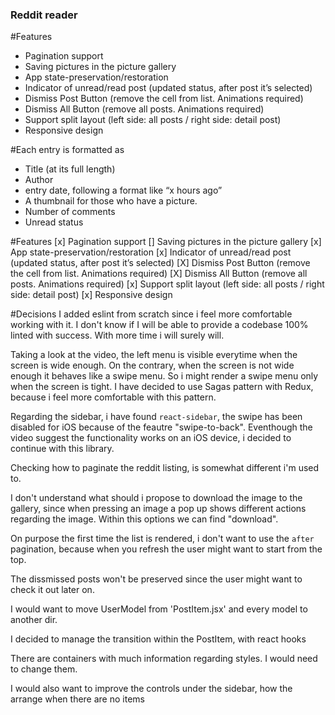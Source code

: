### Reddit reader


#Features
- Pagination support
- Saving pictures in the picture gallery
- App state-preservation/restoration
- Indicator of unread/read post (updated status, after post it’s selected)
- Dismiss Post Button (remove the cell from list. Animations required)
- Dismiss All Button (remove all posts. Animations required)
- Support split layout (left side: all posts / right side: detail post)
- Responsive design

#Each entry is formatted as
- Title (at its full length)
- Author
- entry date, following a format like “x hours ago” 
- A thumbnail for those who have a picture.
- Number of comments
- Unread status

#Features
[x] Pagination support
[] Saving pictures in the picture gallery
[x] App state-preservation/restoration
[x] Indicator of unread/read post (updated status, after post it’s selected)
[X] Dismiss Post Button (remove the cell from list. Animations required)
[X] Dismiss All Button (remove all posts. Animations required)
[x] Support split layout (left side: all posts / right side: detail post)
[x] Responsive design

#Decisions
I added eslint from scratch since i feel more comfortable working with it. I don't know if I will be able to provide a codebase 100% linted with success. With more time i will surely will.

Taking a look at the video, the left menu is visible everytime when the screen is wide enough. On the contrary, when the screen is not wide enough it behaves like a swipe menu. So i might render a swipe menu only when the screen is tight.
I have decided to use Sagas pattern with Redux, because i feel more comfortable with this pattern.

Regarding the sidebar, i have found `react-sidebar`, the swipe has been disabled for iOS because of the feautre "swipe-to-back". Eventhough the video suggest the functionality works on an iOS device, i decided to continue with this library.

Checking how to paginate the reddit listing, is somewhat different i'm used to.

I don't understand what should i propose to download the image to the gallery, since when pressing an image a pop up shows different actions regarding the image. Within this options we can find "download".

On purpose the first time the list is rendered, i don't want to use the `after` pagination, because when you refresh the user might want to start from the top.

The dissmissed posts won't be preserved since the user might want to check it out later on.

I would want to move UserModel from 'PostItem.jsx' and every model to another dir.

I decided to manage the transition within the PostItem, with react hooks

There are containers with much information regarding styles. I would need to change them.

I would also want to improve the controls under the sidebar, how the arrange when there are no items